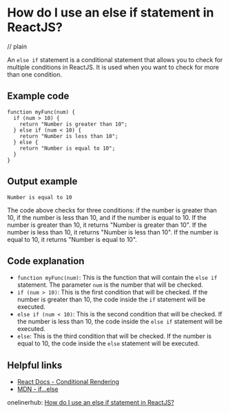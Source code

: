 # How do I use an else if statement in ReactJS?
// plain

An `else if` statement is a conditional statement that allows you to check for multiple conditions in ReactJS. It is used when you want to check for more than one condition.

## Example code

```
function myFunc(num) {
  if (num > 10) {
    return "Number is greater than 10";
  } else if (num < 10) {
    return "Number is less than 10";
  } else {
    return "Number is equal to 10";
  }
}
```
## Output example

```
Number is equal to 10
```

The code above checks for three conditions: if the number is greater than 10, if the number is less than 10, and if the number is equal to 10. If the number is greater than 10, it returns "Number is greater than 10". If the number is less than 10, it returns "Number is less than 10". If the number is equal to 10, it returns "Number is equal to 10".

## Code explanation

- `function myFunc(num)`: This is the function that will contain the `else if` statement. The parameter `num` is the number that will be checked.
- `if (num > 10)`: This is the first condition that will be checked. If the number is greater than 10, the code inside the `if` statement will be executed.
- `else if (num < 10)`: This is the second condition that will be checked. If the number is less than 10, the code inside the `else if` statement will be executed.
- `else`: This is the third condition that will be checked. If the number is equal to 10, the code inside the `else` statement will be executed.

## Helpful links
- [React Docs - Conditional Rendering](https://reactjs.org/docs/conditional-rendering.html)
- [MDN - if...else](https://developer.mozilla.org/en-US/docs/Web/JavaScript/Reference/Statements/if...else)

onelinerhub: [How do I use an else if statement in ReactJS?](https://onelinerhub.com/reactjs/how-do-i-use-an-else-if-statement-in-reactjs)